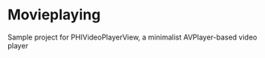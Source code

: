 Movieplaying
============

Sample project for PHIVideoPlayerView, a minimalist AVPlayer-based video player
